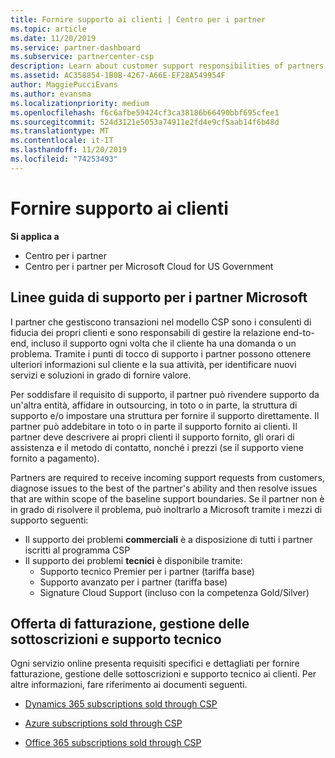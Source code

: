 ```yaml
---
title: Fornire supporto ai clienti | Centro per i partner
ms.topic: article
ms.date: 11/20/2019
ms.service: partner-dashboard
ms.subservice: partnercenter-csp
description: Learn about customer support responsibilities of partners in the CSP program.
ms.assetid: AC358854-1B0B-4267-A66E-EF28A549954F
author: MaggiePucciEvans
ms.author: evansma
ms.localizationpriority: medium
ms.openlocfilehash: f6c6afbe59424cf3ca38186b66490bbf695cfee1
ms.sourcegitcommit: 524d3121e5053a74911e2fd4e9cf5aab14f6b48d
ms.translationtype: MT
ms.contentlocale: it-IT
ms.lasthandoff: 11/20/2019
ms.locfileid: "74253493"
---
```

# <a name="providing-support-to-your-customers"></a>Fornire supporto ai clienti

**Si applica a**

-  Centro per i partner
-  Centro per i partner per Microsoft Cloud for US Government


## <a name="microsoft-partner-support-guidance"></a>Linee guida di supporto per i partner Microsoft

I partner che gestiscono transazioni nel modello CSP sono i consulenti di fiducia dei propri clienti e sono responsabili di gestire la relazione end-to-end, incluso il supporto ogni volta che il cliente ha una domanda o un problema. Tramite i punti di tocco di supporto i partner possono ottenere ulteriori informazioni sul cliente e la sua attività, per identificare nuovi servizi e soluzioni in grado di fornire valore.

Per soddisfare il requisito di supporto, il partner può rivendere supporto da un'altra entità, affidare in outsourcing, in toto o in parte, la struttura di supporto e/o impostare una struttura per fornire il supporto direttamente.  Il partner può addebitare in toto o in parte il supporto fornito ai clienti. Il partner deve descrivere ai propri clienti il supporto fornito, gli orari di assistenza e il metodo di contatto, nonché i prezzi (se il supporto viene fornito a pagamento). 

Partners are required to receive incoming support requests from customers, diagnose issues to the best of the partner's ability and then resolve issues that are within scope of the baseline support boundaries. Se il partner non è in grado di risolvere il problema, può inoltrarlo a Microsoft tramite i mezzi di supporto seguenti:

- Il supporto dei problemi **commerciali** è a disposizione di tutti i partner iscritti al programma CSP
-   Il supporto dei problemi **tecnici** è disponibile tramite:
    -   Supporto tecnico Premier per i partner (tariffa base)
    -   Supporto avanzato per i partner (tariffa base)
    -   Signature Cloud Support (incluso con la competenza Gold/Silver)

## <a name="providing-billing-subscription-management-and-technical-support"></a>Offerta di fatturazione, gestione delle sottoscrizioni e supporto tecnico 

Ogni servizio online presenta requisiti specifici e dettagliati per fornire fatturazione, gestione delle sottoscrizioni e supporto tecnico ai clienti. Per altre informazioni, fare riferimento ai documenti seguenti.

-   [Dynamics 365 subscriptions sold through CSP](https://www.microsoftpartnercommunity.com/t5/CSP/Microsoft-Partner-Support-Guidance/m-p/5262#M30)

-   [Azure subscriptions sold through CSP](https://www.microsoftpartnercommunity.com/t5/CSP/Microsoft-Partner-Support-Guidance/m-p/5263#M31)

-   [Office 365 subscriptions sold through CSP](https://www.microsoftpartnercommunity.com/t5/CSP/Microsoft-Partner-Support-Guidance/m-p/5264#M32)



 

 



